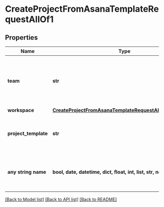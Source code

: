 # CreateProjectFromAsanaTemplateRequestAllOf1


## Properties
Name | Type | Description | Notes
------------ | ------------- | ------------- | -------------
**team** | **str** | *Create-only*. The team that this project is shared with. This field only exists for projects in organizations. | [optional] 
**workspace** | [**CreateProjectFromAsanaTemplateRequestAllOf1Workspace**](CreateProjectFromAsanaTemplateRequestAllOf1Workspace.md) |  | [optional] 
**project_template** | **str** | The string ID of the Asana-created template to create the project from. | [optional] 
**any string name** | **bool, date, datetime, dict, float, int, list, str, none_type** | any string name can be used but the value must be the correct type | [optional]

[[Back to Model list]](../README.md#documentation-for-models) [[Back to API list]](../README.md#documentation-for-api-endpoints) [[Back to README]](../README.md)



